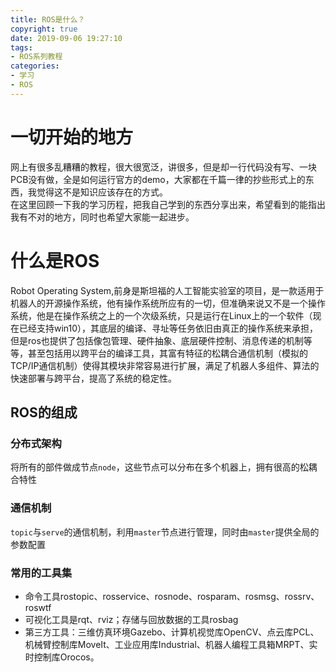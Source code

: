 ```yaml
---
title: ROS是什么？
copyright: true
date: 2019-09-06 19:27:10
tags:
- ROS系列教程
categories:
- 学习
- ROS
---
```

# 一切开始的地方
网上有很多乱糟糟的教程，很大很宽泛，讲很多，但是却一行代码没有写、一块PCB没有做，全是如何运行官方的demo，大家都在千篇一律的抄些形式上的东西，我觉得这不是知识应该存在的方式。  
在这里回顾一下我的学习历程，把我自己学到的东西分享出来，希望看到的能指出我有不对的地方，同时也希望大家能一起进步。  
# 什么是ROS
Robot Operating System,前身是斯坦福的人工智能实验室的项目，是一款适用于机器人的开源操作系统，他有操作系统所应有的一切，但准确来说又不是一个操作系统，他是在操作系统之上的一个次级系统，只是运行在Linux上的一个软件（现在已经支持win10），其底层的编译、寻址等任务依旧由真正的操作系统来承担，但是ros也提供了包括像包管理、硬件抽象、底层硬件控制、消息传递的机制等等，甚至包括用以跨平台的编译工具，其富有特征的松耦合通信机制（模拟的TCP/IP通信机制）使得其模块非常容易进行扩展，满足了机器人多组件、算法的快速部署与跨平台，提高了系统的稳定性。
## ROS的组成
### 分布式架构
将所有的部件做成节点`node`，这些节点可以分布在多个机器上，拥有很高的松耦合特性
### 通信机制
`topic`与`serve`的通信机制，利用`master`节点进行管理，同时由`master`提供全局的参数配置
### 常用的工具集
- 命令工具rostopic、rosservice、rosnode、rosparam、rosmsg、rossrv、roswtf
- 可视化工具是rqt、rviz；存储与回放数据的工具rosbag
- 第三方工具：三维仿真环境Gazebo、计算机视觉库OpenCV、点云库PCL、机械臂控制库MoveIt、工业应用库Industrial、机器人编程工具箱MRPT、实时控制库Orocos。